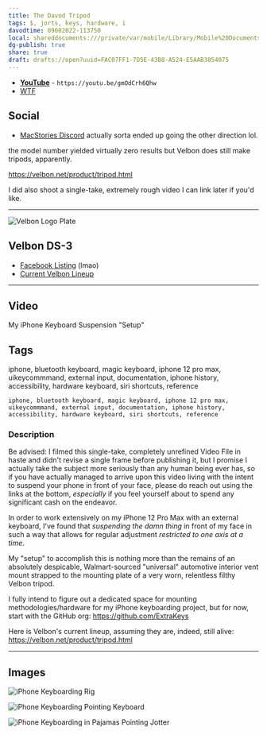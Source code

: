 ```yaml
---
title: The Davod Tripod
tags: $, jorts, keys, hardware, i
davodtime: 09082022-113750
local: shareddocuments:///private/var/mobile/Library/Mobile%20Documents/iCloud~md~obsidian/Documents/OBSHIDDIAN/drafts/FAC07FF1-7D5E-43B8-A524-E5AAB3854075.md
dg-publish: true
share: true
draft: drafts://open?uuid=FAC07FF1-7D5E-43B8-A524-E5AAB3854075
---
```


- [**YouTube**](https://youtu.be/gmOdCrh6Qhw) - `https://youtu.be/gmOdCrh6Qhw`
- [WTF](https://davidblue.wtf/drafts/FAC07FF1-7D5E-43B8-A524-E5AAB3854075.html)

## Social

- [MacStories Discord](https://discord.com/channels/836622115435184162/837345731881861161/986224206280818698)
actually sorta ended up going the other direction lol. 

the model number yielded virtually zero results but Velbon does still make tripods, apparently.

https://velbon.net/product/tripod.html

I did also shoot a single-take, extremely rough video I can link later if you'd like.

---

![Velbon Logo Plate](https://i.snap.as/1hdgNlqD.png)

## Velbon DS-3

- [Facebook Listing](https://www.facebook.com/kashifakramfilms/posts/velbon-tripod-ds3this-tripod-is-almost-in-new-conditionmade-of-aluminium-and-the/3165025996881770/) (lmao)
- [Current Velbon Lineup](https://velbon.net/product/tripod.html)

---

## Video

My iPhone Keyboard Suspension "Setup"

## Tags

iphone, bluetooth keyboard, magic keyboard, iphone 12 pro max, uikeycommmand, external input, documentation, iphone history, accessibility, hardware keyboard, siri shortcuts, reference

```
iphone, bluetooth keyboard, magic keyboard, iphone 12 pro max, uikeycommmand, external input, documentation, iphone history, accessibility, hardware keyboard, siri shortcuts, reference
``` 

### Description

Be advised: I filmed this single-take, completely unrefined Video File in haste and didn't revise a single frame before publishing it, but I promise I actually take the subject more seriously than any human being ever has, so if you have actually managed to arrive upon this video living with the intent to suspend your phone in front of your face, please do reach out using the links at the bottom, *especially* if you feel yourself about to spend any significant cash on the endeavor. 

In order to work extensively on my iPhone 12 Pro Max with an external keyboard, I've found that *suspending the damn thing* in front of my face in such a way that allows for regular adjustment *restricted to one axis at a time*. 

My "setup" to accomplish this is nothing more than the remains of an absolutely despicable, Walmart-sourced "universal" automotive interior vent mount strapped to the mounting plate of a very worn, relentless filthy Velbon tripod. 

I fully intend to figure out a dedicated space for mounting methodologies/hardware for my iPhone keyboarding project, but for now, start with the GitHub org: https://github.com/ExtraKeys

 Here is Velbon's current lineup, assuming they are,  indeed, still alive: https://velbon.net/product/tripod.html

---

## Images

![iPhone Keyboarding Rig](https://i.snap.as/L8U1ItlN.jpeg)

![iPhone Keyboarding Pointing Keyboard](https://i.snap.as/6J3Tm3CN.jpeg)

![iPhone Keyboarding in Pajamas Pointing Jotter](https://i.snap.as/wt4wDtW7.jpeg)